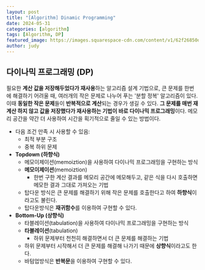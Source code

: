 ```yaml
---
layout: post
title: "[Algorithm] Dinamic Programming"
date: 2024-05-31
categories: [algorithm]
tags: [Algorithm, DP]
featured_image: https://images.squarespace-cdn.com/content/v1/62f26850d5df0b3c0fd3956a/2e4d98fb-ef2f-43e9-8d43-61e8170bc9b1/dynamicprogramming.png
author: judy
---
```


## 다이나믹 프로그래밍 (DP)

필요한 **계산 값을 저장해두었다가 재사용**하는 알고리즘 설계 기법으로, 큰 문제를 한번에 해결하기 어려울 때, 여러개의 작은 문제로 나누어 푸는 '분할 정복' 알고리즘이 있다. 이때 **동일한 작은 문제**들이 **반복적으로 계산**되는 경우가 생길 수 있다. **그 문제를 매번 재계산 하지 않고 값을 저장했다가 재사용하는 기법이 바로 다이나믹 프로그래밍**이다. 메모리 공간을 약간 더 사용하여 시간을 획기적으로 줄일 수 있는 방법이다.

- 다음 조건 만족 시 사용할 수 있음:
    - 최적 부분 구조
    - 중복 하위 문제
- **Topdown (하향식)**
    - 메모이제이션(memoiztion)을 사용하여 다이나믹 프로그래밍을 구현하는 방식
    - **메모이제이션**(memoiztion)
        - 한번 구한 계산 결과를 메모리 공간에 메모해두고, 같은 식을 다시 호출하면 메모한 결과 그대로 가져오는 기법
    - 탑다운 방식은 큰 문제를 해결하기 위해 작은 문제를 호출한다고 하여 **하향식**이라고도 불린다.
    - 탑다운방식은 **재귀함수**를 이용하여 구현할 수 있다.
- **Bottom-Up (상향식)**
    - 타블레이션(tabulation)을 사용하여 다이나믹 프로그래밍을 구현하는 방식
    - **타블레이션**(tabulation)
        - 하위 문제부터 천천히 해결하면서 더 큰 문제를 해결하는 기법
    - 하위 문제부터 시작해서 더 큰 문제를 해결해 나가기 때문에 **상향식**이라고도 한다.
    - 바텀업방식은 **반복문**을 이용하여 구현할 수 있다.
